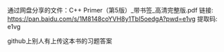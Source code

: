 通过网盘分享的文件：C++ Primer（第5版）_带书签_高清完整版.pdf
链接: https://pan.baidu.com/s/1M8148coYVH8y1TbI5oedgA?pwd=e1vg 提取码: e1vg

github上别人有上传这本书的习题答案
